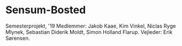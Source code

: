 # Sensum-Bosted
Semesterprojekt, '19
Medlemmer: Jakob Kaae, Kim Vinkel, Niclas Ryge Mlynek, Sebastian Diderik Moldt, Simon Holland Flarup.
Vejleder: Erik Sørensen.
